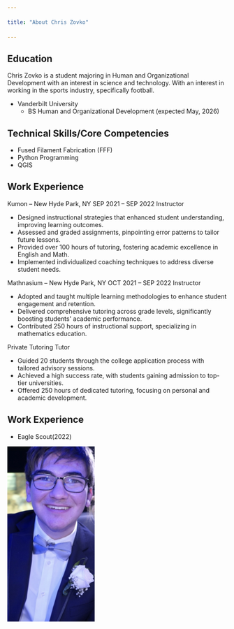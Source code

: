 ```yaml
---

title: "About Chris Zovko"

---
```


## Education

Chris Zovko is a student majoring in Human and Organizational Development with an interest in science and technology. With an interest in working in the sports industry, specifically football.

* Vanderbilt University
  * BS Human and Organizational Development (expected May, 2026)
  

## Technical Skills/Core Competencies

* Fused Filament Fabrication (FFF)
* Python Programming
* QGIS

## Work Experience
Kumon – New Hyde Park, NY 	 SEP 2021 – SEP 2022
Instructor
*	Designed instructional strategies that enhanced student understanding, improving learning outcomes.
*	Assessed and graded assignments, pinpointing error patterns to tailor future lessons.
*	Provided over 100 hours of tutoring, fostering academic excellence in English and Math.
*	Implemented individualized coaching techniques to address diverse student needs.

Mathnasium – New Hyde Park, NY 	 OCT 2021 – SEP 2022
Instructor
*	Adopted and taught multiple learning methodologies to enhance student engagement and retention.
*	Delivered comprehensive tutoring across grade levels, significantly boosting students' academic performance.
*	Contributed 250 hours of instructional support, specializing in mathematics education.

Private Tutoring
Tutor
*	Guided 20 students through the college application process with tailored advisory sessions.
*	Achieved a high success rate, with students gaining admission to top-tier universities.
*	Offered 250 hours of dedicated tutoring, focusing on personal and academic development.

  ## Work Experience
  * Eagle Scout(2022)


<img src="/assets/img/IMG_9571 (1).jpg" alt="Chris Zovko" style="width:200px;"/>
